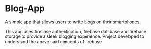 # Blog-App
A simple app that allows users to write blogs on their smartphones.

This app uses firebase authentication, firebase database and firebase storage to provide a sleek blogging experience.
Project developed to understand the above said concepts of firebase
